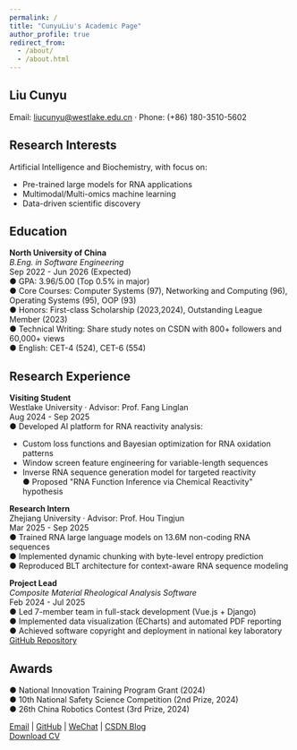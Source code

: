 ```yaml
---
permalink: /
title: "CunyuLiu's Academic Page"
author_profile: true
redirect_from: 
  - /about/
  - /about.html
---
```


## Liu Cunyu

Email: liucunyu@westlake.edu.cn · Phone: (+86) 180-3510-5602

## Research Interests
Artificial Intelligence and Biochemistry, with focus on:
- Pre-trained large models for RNA applications
- Multimodal/Multi-omics machine learning
- Data-driven scientific discovery

## Education
**North University of China**  
*B.Eng. in Software Engineering*  
Sep 2022 - Jun 2026 (Expected)  
● GPA: 3.96/5.00 (Top 0.5% in major)  
● Core Courses: Computer Systems (97), Networking and Computing (96), Operating Systems (95), OOP (93)  
● Honors: First-class Scholarship (2023,2024), Outstanding League Member (2023)  
● Technical Writing: Share study notes on CSDN with 800+ followers and 60,000+ views  
● English: CET-4 (524), CET-6 (554)

## Research Experience

**Visiting Student**  
Westlake University · Advisor: Prof. Fang Linglan  
Aug 2024 - Sep 2025  
● Developed AI platform for RNA reactivity analysis:  
  - Custom loss functions and Bayesian optimization for RNA oxidation patterns  
  - Window screen feature engineering for variable-length sequences  
  - Inverse RNA sequence generation model for targeted reactivity  
● Proposed "RNA Function Inference via Chemical Reactivity" hypothesis  

**Research Intern**  
Zhejiang University · Advisor: Prof. Hou Tingjun  
Mar 2025 - Sep 2025  
● Trained RNA large language models on 13.6M non-coding RNA sequences  
● Implemented dynamic chunking with byte-level entropy prediction  
● Reproduced BLT architecture for context-aware RNA sequence modeling  

**Project Lead**  
*Composite Material Rheological Analysis Software*  
Feb 2024 - Jul 2025  
● Led 7-member team in full-stack development (Vue.js + Django)  
● Implemented data visualization (ECharts) and automated PDF reporting  
● Achieved software copyright and deployment in national key laboratory  
[GitHub Repository](https://github.com/zbdx-lcy/SPFProject)  

## Awards
● National Innovation Training Program Grant (2024)  
● 10th National Safety Science Competition (2nd Prize, 2024)  
● 26th China Robotics Contest (3rd Prize, 2024)  

[Email](mailto:liucunyu@westlake.edu.cn) | 
[GitHub](your-github-link) | 
[WeChat](../images/wechat.jpg) | 
[CSDN Blog](your-csdn-link)  
[Download CV](../assets/Curriculum_Vitae.pdf)
